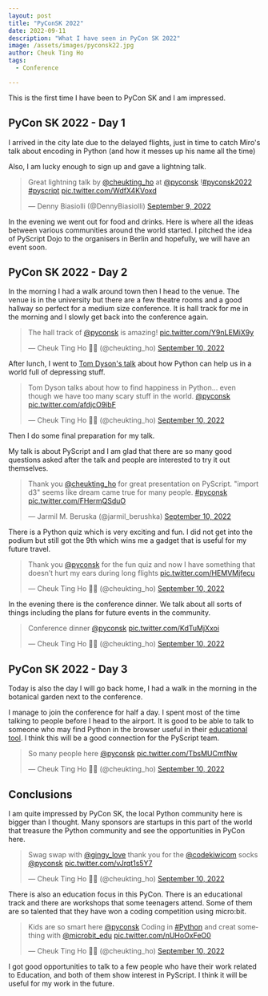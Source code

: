 ```yaml
---
layout: post
title: "PyConSK 2022"
date: 2022-09-11
description: "What I have seen in PyCon SK 2022"
image: /assets/images/pyconsk22.jpg
author: Cheuk Ting Ho
tags:
  - Conference

---
```


This is the first time I have been to PyCon SK and I am impressed.

## PyCon SK 2022 - Day 1

I arrived in the city late due to the delayed flights, just in time to catch Miro's talk about encoding in Python (and how it messes up his name all the time)

Also, I am lucky enough to sign up and gave a lightning talk.

<blockquote class="twitter-tweet"><p lang="en" dir="ltr">Great lightning talk by <a href="https://twitter.com/cheukting_ho?ref_src=twsrc%5Etfw">@cheukting_ho</a> at <a href="https://twitter.com/pyconsk?ref_src=twsrc%5Etfw">@pyconsk</a> !<a href="https://twitter.com/hashtag/pyconsk2022?src=hash&amp;ref_src=twsrc%5Etfw">#pyconsk2022</a> <a href="https://twitter.com/hashtag/pyscript?src=hash&amp;ref_src=twsrc%5Etfw">#pyscript</a> <a href="https://t.co/WdfX4KVoxd">pic.twitter.com/WdfX4KVoxd</a></p>&mdash; Denny Biasiolli (@DennyBiasiolli) <a href="https://twitter.com/DennyBiasiolli/status/1568262884601241601?ref_src=twsrc%5Etfw">September 9, 2022</a></blockquote> <script async src="https://platform.twitter.com/widgets.js" charset="utf-8"></script>

In the evening we went out for food and drinks. Here is where all the ideas between various communities around the world started. I pitched the idea of PyScript Dojo to the organisers in Berlin and hopefully, we will have an event soon.


## PyCon SK 2022 - Day 2

In the morning I had a walk around town then I head to the venue. The venue is in the university but there are a few theatre rooms and a good hallway so perfect for a medium size conference. It is hall track for me in the morning and I slowly get back into the conference again.

<blockquote class="twitter-tweet"><p lang="en" dir="ltr">The hall track of <a href="https://twitter.com/pyconsk?ref_src=twsrc%5Etfw">@pyconsk</a> is amazing! <a href="https://t.co/Y9nLEMiX9y">pic.twitter.com/Y9nLEMiX9y</a></p>&mdash; Cheuk Ting Ho 💙💛 (@cheukting_ho) <a href="https://twitter.com/cheukting_ho/status/1568528586818076673?ref_src=twsrc%5Etfw">September 10, 2022</a></blockquote> <script async src="https://platform.twitter.com/widgets.js" charset="utf-8"></script>

After lunch, I went to [Tom Dyson's talk](https://2022.pycon.sk/en/speakers/Tom%20Dyson.html) about how Python can help us in a world full of depressing stuff.

<blockquote class="twitter-tweet"><p lang="en" dir="ltr">Tom Dyson talks about how to find happiness in Python… even though we have too many scary stuff in the world. <a href="https://twitter.com/pyconsk?ref_src=twsrc%5Etfw">@pyconsk</a> <a href="https://t.co/afdjcO9ibF">pic.twitter.com/afdjcO9ibF</a></p>&mdash; Cheuk Ting Ho 💙💛 (@cheukting_ho) <a href="https://twitter.com/cheukting_ho/status/1568564661657767936?ref_src=twsrc%5Etfw">September 10, 2022</a></blockquote> <script async src="https://platform.twitter.com/widgets.js" charset="utf-8"></script>

Then I do some final preparation for my talk.

My talk is about PyScript and I am glad that there are so many good questions asked after the talk and people are interested to try it out themselves.

<blockquote class="twitter-tweet"><p lang="en" dir="ltr">Thank you <a href="https://twitter.com/cheukting_ho?ref_src=twsrc%5Etfw">@cheukting_ho</a> for great presentation on PyScript. &quot;import d3&quot; seems like dream came true for many people. <a href="https://twitter.com/hashtag/pyconsk?src=hash&amp;ref_src=twsrc%5Etfw">#pyconsk</a> <a href="https://t.co/FHermQSduO">pic.twitter.com/FHermQSduO</a></p>&mdash; Jarmil M. Beruska (@jarmil_berushka) <a href="https://twitter.com/jarmil_berushka/status/1568608315986296833?ref_src=twsrc%5Etfw">September 10, 2022</a></blockquote> <script async src="https://platform.twitter.com/widgets.js" charset="utf-8"></script>

There is a Python quiz which is very exciting and fun. I did not get into the podium but still got the 9th which wins me a gadget that is useful for my future travel.

<blockquote class="twitter-tweet"><p lang="en" dir="ltr">Thank you <a href="https://twitter.com/pyconsk?ref_src=twsrc%5Etfw">@pyconsk</a> for the fun quiz and now I have something that doesn’t hurt my ears during long flights <a href="https://t.co/HEMVMjfecu">pic.twitter.com/HEMVMjfecu</a></p>&mdash; Cheuk Ting Ho 💙💛 (@cheukting_ho) <a href="https://twitter.com/cheukting_ho/status/1568626131808436224?ref_src=twsrc%5Etfw">September 10, 2022</a></blockquote> <script async src="https://platform.twitter.com/widgets.js" charset="utf-8"></script>

In the evening there is the conference dinner. We talk about all sorts of things including the plans for future events in the community.

<blockquote class="twitter-tweet"><p lang="en" dir="ltr">Conference dinner <a href="https://twitter.com/pyconsk?ref_src=twsrc%5Etfw">@pyconsk</a> <a href="https://t.co/KdTuMjXxoi">pic.twitter.com/KdTuMjXxoi</a></p>&mdash; Cheuk Ting Ho 💙💛 (@cheukting_ho) <a href="https://twitter.com/cheukting_ho/status/1568669323798929414?ref_src=twsrc%5Etfw">September 10, 2022</a></blockquote> <script async src="https://platform.twitter.com/widgets.js" charset="utf-8"></script>

## PyCon SK 2022 - Day 3

Today is also the day I will go back home, I had a walk in the morning in the botanical garden next to the conference.

I manage to join the conference for half a day. I spent most of the time talking to people before I head to the airport. It is good to be able to talk to someone who may find Python in the browser useful in their [educational tool](http://forestwiki.com/). I think this will be a good connection for the PyScript team.

<blockquote class="twitter-tweet"><p lang="en" dir="ltr">So many people here <a href="https://twitter.com/pyconsk?ref_src=twsrc%5Etfw">@pyconsk</a> <a href="https://t.co/TbsMUCmfNw">pic.twitter.com/TbsMUCmfNw</a></p>&mdash; Cheuk Ting Ho 💙💛 (@cheukting_ho) <a href="https://twitter.com/cheukting_ho/status/1568549482161127426?ref_src=twsrc%5Etfw">September 10, 2022</a></blockquote> <script async src="https://platform.twitter.com/widgets.js" charset="utf-8"></script>

## Conclusions

I am quite impressed by PyCon SK, the local Python community here is bigger than I thought. Many sponsors are startups in this part of the world that treasure the Python community and see the opportunities in PyCon here.

<blockquote class="twitter-tweet"><p lang="en" dir="ltr">Swag swap with <a href="https://twitter.com/gingy_love?ref_src=twsrc%5Etfw">@gingy_love</a> thank you for the <a href="https://twitter.com/codekiwicom?ref_src=twsrc%5Etfw">@codekiwicom</a> socks <a href="https://twitter.com/pyconsk?ref_src=twsrc%5Etfw">@pyconsk</a> <a href="https://t.co/vJrqt1s5Y7">pic.twitter.com/vJrqt1s5Y7</a></p>&mdash; Cheuk Ting Ho 💙💛 (@cheukting_ho) <a href="https://twitter.com/cheukting_ho/status/1568563981006082049?ref_src=twsrc%5Etfw">September 10, 2022</a></blockquote> <script async src="https://platform.twitter.com/widgets.js" charset="utf-8"></script>

There is also an education focus in this PyCon. There is an educational track and there are workshops that some teenagers attend. Some of them are so talented that they have won a coding competition using micro:bit.

<blockquote class="twitter-tweet"><p lang="en" dir="ltr">Kids are so smart here <a href="https://twitter.com/pyconsk?ref_src=twsrc%5Etfw">@pyconsk</a> Coding in <a href="https://twitter.com/hashtag/Python?src=hash&amp;ref_src=twsrc%5Etfw">#Python</a> and creat something with <a href="https://twitter.com/microbit_edu?ref_src=twsrc%5Etfw">@microbit_edu</a> <a href="https://t.co/nUHoOxFeO0">pic.twitter.com/nUHoOxFeO0</a></p>&mdash; Cheuk Ting Ho 💙💛 (@cheukting_ho) <a href="https://twitter.com/cheukting_ho/status/1568567079908872195?ref_src=twsrc%5Etfw">September 10, 2022</a></blockquote> <script async src="https://platform.twitter.com/widgets.js" charset="utf-8"></script>

I got good opportunities to talk to a few people who have their work related to Education, and both of them show interest in PyScript. I think it will be useful for my work in the future.
